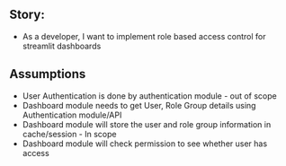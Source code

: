 ## Story:  
- As a developer, I want to implement role based access control for streamlit dashboards
## Assumptions  
- User Authentication is done by authentication module  - out of scope  
- Dashboard module needs to get  User, Role Group details using Authentication module/API   
- Dashboard module will store the user and role group information in cache/session - In scope  
- Dashboard module will check permission to see whether user has access   